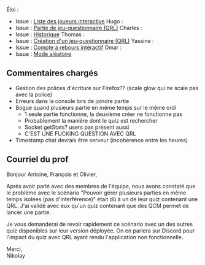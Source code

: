 Éloi : 
- Issue : [Liste des joueurs interactive](https://gitlab.com/polytechnique-montr-al/log2990/20241/equipe-101/LOG2990-101/-/issues/17)
Hugo : 
- Issue : [Partie de jeu-questionnaire (QRL)](https://gitlab.com/polytechnique-montr-al/log2990/20241/equipe-101/LOG2990-101/-/issues/15)
Charles : 
- Issue : [Historique](https://gitlab.com/polytechnique-montr-al/log2990/20241/equipe-101/LOG2990-101/-/issues/19)
Thomas : 
- Issue : [Création d'un jeu-questionnaire (QRL)](https://gitlab.com/polytechnique-montr-al/log2990/20241/equipe-101/LOG2990-101/-/issues/14)
Yassine : 
- Issue : [Compte à rebours intéractif](https://gitlab.com/polytechnique-montr-al/log2990/20241/equipe-101/LOG2990-101/-/issues/16)
Omar :
- Issue : [Mode aléatoire](https://gitlab.com/polytechnique-montr-al/log2990/20241/equipe-101/LOG2990-101/-/issues/18)

## Commentaires chargés
- Gestion des polices d'écriture sur Firefox?? (scale glow qui ne scale pas avec la police)
- Erreurs dans la console lors de joindre partie
- Bogue quand plusieurs partie en même temps sur le même ordi
	- 1 seule partie fonctionne, la deuxième créer ne fonctionne pas
	- Probablement la manière dont le quiz est rechercher
	- Socket getStats? users pas présent aussi
	- C'EST UNE FUCKING QUESTION AVEC QRL
- Timestamp chat devrais être serveur (incohérence entre les heures)

## Courriel du prof 
Bonjour Antoine, François et Olivier,

Après avoir parlé avec des membres de l'équipe, nous avons constaté que le problème avec le scénario "Pouvoir gérer plusieurs parties en même temps isolées (pas d'interférence)" était dû à un de leur quiz contenant une QRL. J'ai validé avec eux qu'un quiz contenant que des QCM permet de lancer une partie.

Je vous demanderai de revoir rapidement ce scénario avec un des autres quiz disponibles sur leur version déployée. On en parlera sur Discord pour l'impact du quiz avec QRL ayant rendu l'application non fonctionnelle.

Merci,  
Nikolay